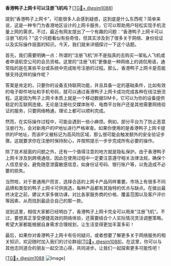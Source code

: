 **香港鸭子上网卡可以注册飞机吗？**[[TG💪+ @esim1088](https://t.me/s/esim1088)]

提到“香港鸭子上网卡”，可能很多人会感到疑惑，这到底是什么东西呢？简单来说，这是一种专门为香港地区设计的上网卡服务，它可以帮助用户轻松实现手机流量上网的需求。不过，最近有网友提出了一个有趣的问题：“香港鸭子上网卡可以注册飞机吗？”这个问题看似有些奇怪，但其实涉及到了很多关于网络、身份验证以及实际操作层面的知识。今天，我们就来详细探讨一下这个话题。

首先，我们需要明确一点：所谓的“注册飞机”并不是指真的去购买一架私人飞机或者申请航空公司的会员资格。这里的“注册飞机”更像是一种网络上的调侃用语，通常指的是在某些平台或系统中完成账号注册的过程。那么，香港鸭子上网卡是否能够支持这样的操作呢？

答案是肯定的，只要你的设备支持联网功能，并且具备一定的基础条件，比如有效的电子邮件地址和手机号码，就可以通过香港鸭子上网卡成功完成各种在线注册流程。这是因为鸭子上网卡本质上就是一个移动数据SIM卡，它可以为你的设备提供稳定的互联网连接。无论是注册社交媒体账号、电商平台账户还是其他需要网络验证的服务，只要网络畅通，理论上都可以顺利完成。

然而，在实际操作过程中，可能会遇到一些小麻烦。例如，部分平台为了防止恶意注册行为，会对新用户的IP地址进行严格审查。如果你使用的是香港鸭子上网卡提供的IP地址，而该IP又被标记为高风险区域，那么很可能会触发额外的安全验证步骤。这就要求你在注册时保持耐心，并按照提示一步步完成所有必要的操作。

除了技术层面的问题之外，还有一个值得注意的地方就是隐私保护。由于香港鸭子上网卡涉及到跨境通信，因此在使用过程中一定要注意遵守相关法律法规，确保个人信息安全。避免随意泄露敏感信息，如身份证号码、银行账户等，以免造成不必要的损失。

当然啦，对于普通用户而言，选择合适的上网卡产品同样重要。市场上有很多不同品牌和类型的鸭子上网卡可供挑选，每种产品都有其独特的优点与缺点。在做出最终决定之前，建议大家多做功课，对比各家服务商的价格、覆盖范围以及客户评价等因素，从而找到最适合自己的那一款。

说到这里，相信大家都已经明白了，香港鸭子上网卡完全可以用来“注册飞机”。不过，要想真正享受便捷高效的网络体验，还需要结合个人实际情况灵活调整策略。希望大家都能根据自身需求合理规划，让生活变得更加丰富多彩！

最后，如果你对香港鸭子上网卡有任何疑问，或者想要了解更多关于网络服务的相关知识，欢迎随时加入我们的讨论群组[[TG💪+ @esim1088](https://t.me/s/esim1088)]。在这里，你可以与其他志同道合的朋友一起交流心得，共同进步。让我们一起探索更多可能性吧！

[[TG💪+ @esim1088](https://t.me/s/esim1088) ![Image](https://i.postimg.cc/4NQfJmqS/Snipaste-2025-05-13-00-14-12.png)]